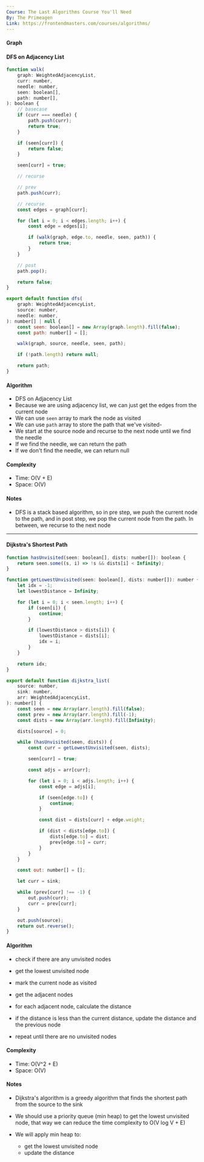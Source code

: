 ```yaml
---
Course: The Last Algorithms Course You'll Need
By: The Primeagen
Link: https://frontendmasters.com/courses/algorithms/
---
```


#### Graph

#### DFS on Adjacency List

```js
function walk(
    graph: WeightedAdjacencyList,
    curr: number,
    needle: number,
    seen: boolean[],
    path: number[],
): boolean {
    // basecase
    if (curr === needle) {
        path.push(curr);
        return true;
    }

    if (seen[curr]) {
        return false;
    }

    seen[curr] = true;

    // recurse

    // prev
    path.push(curr);

    // recurse
    const edges = graph[curr];

    for (let i = 0; i < edges.length; i++) {
        const edge = edges[i];

        if (walk(graph, edge.to, needle, seen, path)) {
            return true;
        }
    }

    // post
    path.pop();

    return false;
}

export default function dfs(
    graph: WeightedAdjacencyList,
    source: number,
    needle: number,
): number[] | null {
    const seen: boolean[] = new Array(graph.length).fill(false);
    const path: number[] = [];

    walk(graph, source, needle, seen, path);

    if (!path.length) return null;

    return path;
}
```

#### Algorithm

- DFS on Adjacency List
- Because we are using adjacency list, we can just get the edges from the current node
- We can use `seen` array to mark the node as visited
- We can use `path` array to store the path that we've visited-
- We start at the source node and recurse to the next node until we find the needle
- If we find the needle, we can return the path
- If we don't find the needle, we can return null

#### Complexity

- Time: O(V + E)
- Space: O(V)

#### Notes

- DFS is a stack based algorithm, so in pre step, we push the current node to the path, and in post step, we pop the current node from the path. In between, we recurse to the next node

---

#### Dijkstra's Shortest Path

```js
function hasUnvisited(seen: boolean[], dists: number[]): boolean {
    return seen.some((s, i) => !s && dists[i] < Infinity);
}

function getLowestUnvisited(seen: boolean[], dists: number[]): number {
    let idx = -1;
    let lowestDistance = Infinity;

    for (let i = 0; i < seen.length; i++) {
        if (seen[i]) {
            continue;
        }

        if (lowestDistance > dists[i]) {
            lowestDistance = dists[i];
            idx = i;
        }
    }

    return idx;
}

export default function dijkstra_list(
    source: number,
    sink: number,
    arr: WeightedAdjacencyList,
): number[] {
    const seen = new Array(arr.length).fill(false);
    const prev = new Array(arr.length).fill(-1);
    const dists = new Array(arr.length).fill(Infinity);

    dists[source] = 0;

    while (hasUnvisited(seen, dists)) {
        const curr = getLowestUnvisited(seen, dists);

        seen[curr] = true;

        const adjs = arr[curr];

        for (let i = 0; i < adjs.length; i++) {
            const edge = adjs[i];

            if (seen[edge.to]) {
                continue;
            }

            const dist = dists[curr] + edge.weight;

            if (dist < dists[edge.to]) {
                dists[edge.to] = dist;
                prev[edge.to] = curr;
            }
        }
    }

    const out: number[] = [];

    let curr = sink;

    while (prev[curr] !== -1) {
        out.push(curr);
        curr = prev[curr];
    }

    out.push(source);
    return out.reverse();
}
```

#### Algorithm

- check if there are any unvisited nodes

- get the lowest unvisited node

- mark the current node as visited

- get the adjacent nodes

- for each adjacent node, calculate the distance

- if the distance is less than the current distance, update the distance and the previous node

- repeat until there are no unvisited nodes

#### Complexity

- Time: O(V^2 + E)
- Space: O(V)

#### Notes

- Dijkstra's algorithm is a greedy algorithm that finds the shortest path from the source to the sink

- We should use a priority queue (min heap) to get the lowest unvisited node, that way we can reduce the time complexity to O(V log V + E)

- We will apply min heap to:
  - get the lowest unvisited node
  - update the distance
